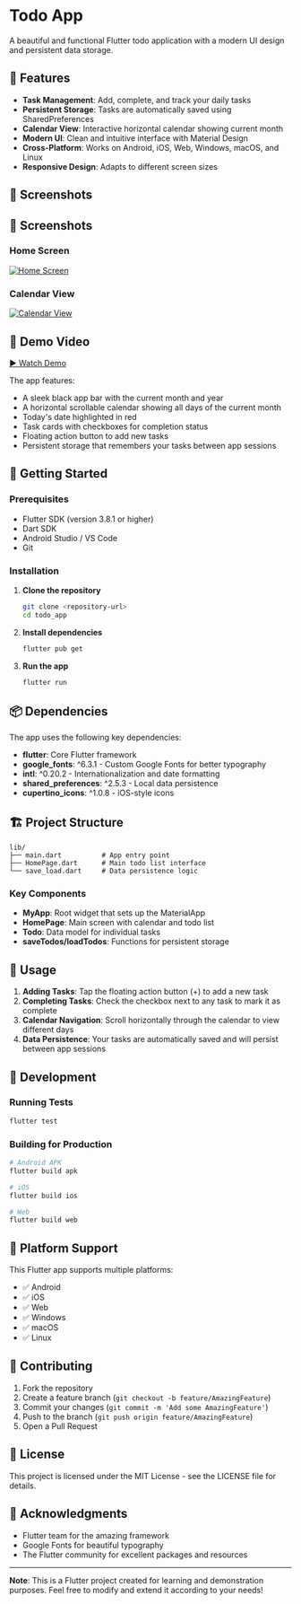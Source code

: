 # Todo App

A beautiful and functional Flutter todo application with a modern UI design and persistent data storage.

## 📱 Features

- **Task Management**: Add, complete, and track your daily tasks
- **Persistent Storage**: Tasks are automatically saved using SharedPreferences
- **Calendar View**: Interactive horizontal calendar showing current month
- **Modern UI**: Clean and intuitive interface with Material Design
- **Cross-Platform**: Works on Android, iOS, Web, Windows, macOS, and Linux
- **Responsive Design**: Adapts to different screen sizes

## 📸 Screenshots

## 📸 Screenshots

### Home Screen  
[![Home Screen](s.jpg)](s.jpg)

### Calendar View  
[![Calendar View](s1.jpg)](s1.jpg)


## 🎥 Demo Video

[▶️ Watch Demo](s.mp4)


The app features:
- A sleek black app bar with the current month and year
- A horizontal scrollable calendar showing all days of the current month
- Today's date highlighted in red
- Task cards with checkboxes for completion status
- Floating action button to add new tasks
- Persistent storage that remembers your tasks between app sessions

## 🚀 Getting Started

### Prerequisites

- Flutter SDK (version 3.8.1 or higher)
- Dart SDK
- Android Studio / VS Code
- Git

### Installation

1. **Clone the repository**
   ```bash
   git clone <repository-url>
   cd todo_app
   ```

2. **Install dependencies**
   ```bash
   flutter pub get
   ```

3. **Run the app**
   ```bash
   flutter run
   ```

## 📦 Dependencies

The app uses the following key dependencies:

- **flutter**: Core Flutter framework
- **google_fonts**: ^6.3.1 - Custom Google Fonts for better typography
- **intl**: ^0.20.2 - Internationalization and date formatting
- **shared_preferences**: ^2.5.3 - Local data persistence
- **cupertino_icons**: ^1.0.8 - iOS-style icons

## 🏗️ Project Structure

```
lib/
├── main.dart          # App entry point
├── HomePage.dart      # Main todo list interface
└── save_load.dart     # Data persistence logic
```

### Key Components

- **MyApp**: Root widget that sets up the MaterialApp
- **HomePage**: Main screen with calendar and todo list
- **Todo**: Data model for individual tasks
- **saveTodos/loadTodos**: Functions for persistent storage

## 🎯 Usage

1. **Adding Tasks**: Tap the floating action button (+) to add a new task
2. **Completing Tasks**: Check the checkbox next to any task to mark it as complete
3. **Calendar Navigation**: Scroll horizontally through the calendar to view different days
4. **Data Persistence**: Your tasks are automatically saved and will persist between app sessions

## 🔧 Development

### Running Tests
```bash
flutter test
```

### Building for Production
```bash
# Android APK
flutter build apk

# iOS
flutter build ios

# Web
flutter build web
```

## 📱 Platform Support

This Flutter app supports multiple platforms:
- ✅ Android
- ✅ iOS  
- ✅ Web
- ✅ Windows
- ✅ macOS
- ✅ Linux

## 🤝 Contributing

1. Fork the repository
2. Create a feature branch (`git checkout -b feature/AmazingFeature`)
3. Commit your changes (`git commit -m 'Add some AmazingFeature'`)
4. Push to the branch (`git push origin feature/AmazingFeature`)
5. Open a Pull Request

## 📄 License

This project is licensed under the MIT License - see the LICENSE file for details.

## 🙏 Acknowledgments

- Flutter team for the amazing framework
- Google Fonts for beautiful typography
- The Flutter community for excellent packages and resources

---

**Note**: This is a Flutter project created for learning and demonstration purposes. Feel free to modify and extend it according to your needs!
